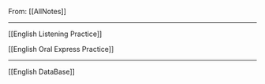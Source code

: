 From: [[AllNotes]]

---

[[English Listening Practice]]

[[English Oral Express Practice]]

---

[[English DataBase]]
